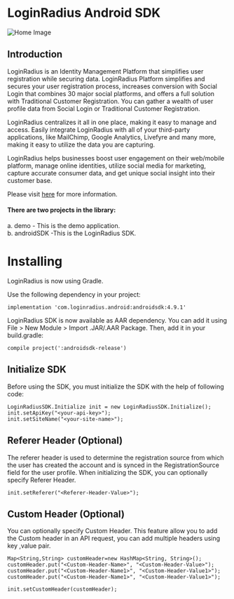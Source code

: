 # LoginRadius Android SDK
![Home Image](http://docs.lrcontent.com/resources/github/banner-1544x500.png)

## Introduction ##
LoginRadius is an Identity Management Platform that simplifies user registration while securing data. LoginRadius Platform simplifies and secures your user registration process, increases conversion with Social Login that combines 30 major social platforms, and offers a full solution with Traditional Customer Registration. You can gather a wealth of user profile data from Social Login or Traditional Customer Registration.

LoginRadius centralizes it all in one place, making it easy to manage and access. Easily integrate LoginRadius with all of your third-party applications, like MailChimp, Google Analytics, Livefyre and many more, making it easy to utilize the data you are capturing.

LoginRadius helps businesses boost user engagement on their web/mobile platform, manage online identities, utilize social media for marketing, capture accurate consumer data, and get unique social insight into their customer base.

Please visit [here](http://www.loginradius.com/) for more information.



#### There are two projects in the library:
a. demo - This is the demo application.    
b. androidSDK -This is the LoginRadius SDK.


# Installing

LoginRadius is now using Gradle.

Use the following dependency in your project:

```
implementation 'com.loginradius.android:androidsdk:4.9.1'

```

LoginRadius SDK is now available as AAR dependency. You can add it using File > New Module > Import .JAR/.AAR Package. Then, add it in your build.gradle:

```
compile project(':androidsdk-release')

```

## Initialize SDK

Before using the SDK, you must initialize the SDK with the help of following code:



```
LoginRadiusSDK.Initialize init = new LoginRadiusSDK.Initialize();
init.setApiKey("<your-api-key>");
init.setSiteName("<your-site-name>");

```

## Referer Header (Optional)

The referer header is used to determine the registration source from which the user has created the account and is synced in the  RegistrationSource field for the user profile. When initializing the SDK, you can optionally specify Referer Header.

```
init.setReferer("<Referer-Header-Value>");
```



## Custom Header (Optional)
You can optionally specify Custom Header. This feature allow you to add the Custom header in an API request, you can add multiple headers using key ,value pair.


```
Map<String,String> customHeader=new HashMap<String, String>();
customHeader.put("<Custom-Header-Name>", "<Custom-Header-Value>");
customHeader.put("<Custom-Header-Name1>", "<Custom-Header-Value1>");
customHeader.put("<Custom-Header-Name1>", "<Custom-Header-Value1>");

init.setCustomHeader(customHeader);
       
```



